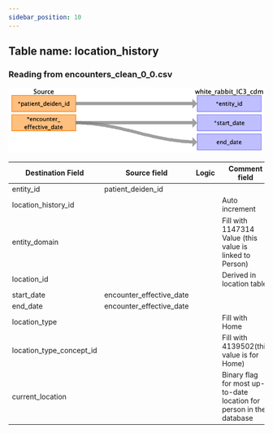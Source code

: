 ```yaml
---
sidebar_position: 10
---
```


## Table name: location_history

### Reading from encounters_clean_0_0.csv

![](../md_files/image2.png)

| Destination Field | Source field | Logic | Comment field |
| --- | --- | --- | --- |
| entity_id | patient_deiden_id |  |  |
| location_history_id |  |  | Auto increment |
| entity_domain |  |  | Fill with 1147314 Value (this value is linked to Person) |
| location_id |  |  | Derived in location table |
| start_date | encounter_effective_date |  |  |
| end_date | encounter_effective_date |  |  |
| location_type |  |  | Fill with Home |
| location_type_concept_id |  |  | Fill with 4139502(this value is for Home) |
| current_location |  |  | Binary flag for most up-to-date location for person in the database |

